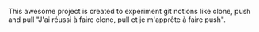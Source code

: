 This awesome project is created to experiment git notions like clone, push and pull
"J'ai réussi à faire clone, pull et je m'apprête à faire push".